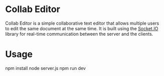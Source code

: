 
# Collab Editor
Collab Editor is a simple collaborative text editor that allows multiple users to edit the same document at the same time. It is built using the [Socket.IO](https://socket.io/) library for real-time communication between the server and the clients.

# Usage
npm install
node server.js
npm run dev
